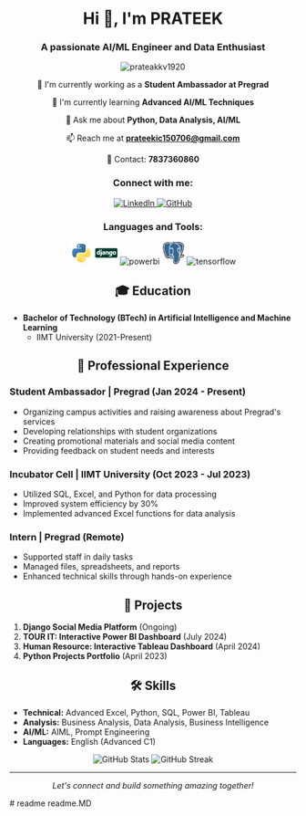 <h1 align="center">Hi 👋, I'm PRATEEK</h1>
<h3 align="center">A passionate AI/ML Engineer and Data Enthusiast</h3>

<p align="center">
  <img src="https://komarev.com/ghpvc/?username=prateakkv1920&label=Profile%20views&color=0e75b6&style=flat" alt="prateakkv1920" />
</p>

<div align="center">
  
  🔭 I'm currently working as a **Student Ambassador at Pregrad**
  
  🌱 I'm currently learning **Advanced AI/ML Techniques**
  
  💬 Ask me about **Python, Data Analysis, AI/ML**
  
  📫 Reach me at **prateekic150706@gmail.com**
  
  📱 Contact: **7837360860**
</div>

<h3 align="center">Connect with me:</h3>
<p align="center">
  <a href="https://www.linkedin.com/in/pratank-kv-813822281/" target="_blank">
    <img src="https://raw.githubusercontent.com/rahuldkjain/github-profile-readme-generator/master/src/images/icons/Social/linked-in-alt.svg" alt="LinkedIn" height="30" width="40" />
  </a>
  <a href="https://github.com/prateakkv1920" target="_blank">
    <img src="https://raw.githubusercontent.com/rahuldkjain/github-profile-readme-generator/master/src/images/icons/Social/github.svg" alt="GitHub" height="30" width="40" />
  </a>
</p>

<h3 align="center">Languages and Tools:</h3>
<p align="center">
  <img src="https://raw.githubusercontent.com/devicons/devicon/master/icons/python/python-original.svg" alt="python" width="40" height="40"/>
  <img src="https://raw.githubusercontent.com/devicons/devicon/master/icons/django/django-original.svg" alt="django" width="40" height="40"/>
  <img src="https://raw.githubusercontent.com/microsoft/PowerBI-Icons/main/SVG/Power-BI.svg" alt="powerbi" width="40" height="40"/>
  <img src="https://raw.githubusercontent.com/devicons/devicon/master/icons/postgresql/postgresql-original.svg" alt="postgresql" width="40" height="40"/>
  <img src="https://www.vectorlogo.zone/logos/tensorflow/tensorflow-icon.svg" alt="tensorflow" width="40" height="40"/>
</p>

<h2 align="center">🎓 Education</h2>

- **Bachelor of Technology (BTech) in Artificial Intelligence and Machine Learning**
  - IIMT University (2021-Present)

<h2 align="center">💼 Professional Experience</h2>

### Student Ambassador | Pregrad (Jan 2024 - Present)
- Organizing campus activities and raising awareness about Pregrad's services
- Developing relationships with student organizations
- Creating promotional materials and social media content
- Providing feedback on student needs and interests

### Incubator Cell | IIMT University (Oct 2023 - Jul 2023)
- Utilized SQL, Excel, and Python for data processing
- Improved system efficiency by 30%
- Implemented advanced Excel functions for data analysis

### Intern | Pregrad (Remote)
- Supported staff in daily tasks
- Managed files, spreadsheets, and reports
- Enhanced technical skills through hands-on experience

<h2 align="center">🚀 Projects</h2>

1. **Django Social Media Platform** (Ongoing)
2. **TOUR IT: Interactive Power BI Dashboard** (July 2024)
3. **Human Resource: Interactive Tableau Dashboard** (April 2024)
4. **Python Projects Portfolio** (April 2023)

<h2 align="center">🛠 Skills</h2>

- **Technical:** Advanced Excel, Python, SQL, Power BI, Tableau
- **Analysis:** Business Analysis, Data Analysis, Business Intelligence
- **AI/ML:** AIML, Prompt Engineering
- **Languages:** English (Advanced C1)

<div align="center">
  <img src="https://github-readme-stats.vercel.app/api?username=prateakkv1920&show_icons=true&theme=radical" alt="GitHub Stats" />
  <img src="https://github-readme-streak-stats.herokuapp.com/?user=prateakkv1920&theme=radical" alt="GitHub Streak" />
</div>

---
<p align="center">
  <i>Let's connect and build something amazing together!</i>
</p># readme
readme.MD 
